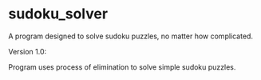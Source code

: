# sudoku_solver


A program designed to solve sudoku puzzles, no matter how complicated. 

Version 1.0:

Program uses process of elimination to solve simple sudoku puzzles. 




